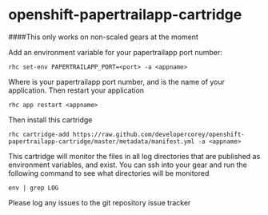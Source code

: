 openshift-papertrailapp-cartridge
=================================

####This only works on non-scaled gears at the moment

Add an environment variable for your papertrailapp port number:

    rhc set-env PAPERTRAILAPP_PORT=<port> -a <appname>

Where <port> is your papertrailapp port number, and <appname> is the name of your application.
Then restart your application

    rhc app restart <appname>
    
Then install this cartridge

    rhc cartridge-add https://raw.github.com/developercorey/openshift-papertrailapp-cartridge/master/metadata/manifest.yml -a <appname>
    
This cartridge will monitor the files in all log directories that are published as environment variables, and exist.
You can ssh into your gear and run the following command to see what directories will be monitored

    env | grep LOG
    
Please log any issues to the git repository issue tracker
